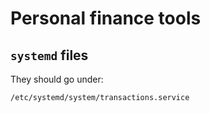# Personal finance tools

## `systemd` files

They should go under: 
```shell
/etc/systemd/system/transactions.service
```